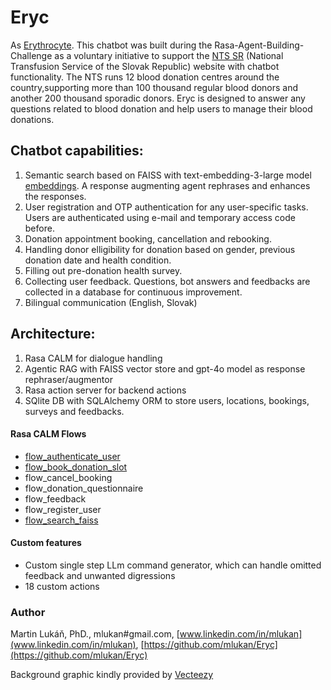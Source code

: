# Eryc
As [Erythrocyte](https://en.wikipedia.org/wiki/Erythrocyte). This chatbot was built during the Rasa-Agent-Building-Challenge as a voluntary initiative to support the [NTS SR](https://www.ntssr.sk) (National Transfusion Service of the Slovak Republic) website with chatbot functionality. The NTS runs 12 blood donation centres around the country,supporting more than 100 thousand regular blood donors and another 200 thousand sporadic donors. Eryc is designed to answer any questions related to blood donation and help users to manage their blood donations. 
## Chatbot capabilities:
1. Semantic search based on FAISS with text-embedding-3-large model [embeddings](content/prep_faq_chart.html). A response augmenting agent rephrases and enhances the responses.
2. User registration and OTP authentication for any user-specific tasks. Users are authenticated using e-mail and temporary access code before.
3. Donation appointment booking, cancellation and rebooking.
4. Handling donor elligibility for donation based on  gender, previous donation date and health condition.
5. Filling out pre-donation health survey.
6. Collecting user feedback. Questions, bot answers and feedbacks are collected in a database for continuous improvement.
7. Bilingual communication (English, Slovak)
## Architecture:
1. Rasa CALM for dialogue handling
2. Agentic RAG with FAISS vector store and gpt-4o model as response rephraser/augmentor
3. Rasa action server for backend actions
4. SQlite DB with SQLAlchemy ORM to store users, locations, bookings, surveys and feedbacks. 
#### Rasa CALM Flows
- [flow\_authenticate\_user](content/flow_authenticate_user.html)
- [flow\_book_donation\_slot](content/flow_book_donation.html)
- flow\_cancel\_booking
- flow\_donation\_questionnaire
- flow\_feedback
- flow\_register\_user
- [flow\_search\_faiss](content/flow_search_faiss.html)

#### Custom features
- Custom single step LLm command generator, which can handle omitted feedback and unwanted digressions 
- 18 custom actions
### Author
Martin Lukáň, PhD., mlukan#gmail.com, [www.linkedin.com/in/mlukan](www.linkedin.com/in/mlukan), [https://github.com/mlukan/Eryc](https://github.com/mlukan/Eryc)

Background graphic kindly provided by [Vecteezy](https://www.vecteezy.com)
